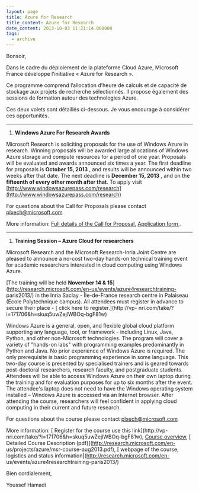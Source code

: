 ```yaml
---
layout: page
title: Azure for Research
title_content: Azure for Research
date_content: 2013-10-03 11:21:14.000000
tags:
  - archive
---
```

Bonsoir,





Dans le cadre du déploiement de la plateforme Cloud Azure, Microsoft France
développe l’initiative « Azure for Research ».





Ce programme comprend l’allocation d’heure de calculs et de capacité de
stockage aux projets de recherche sélectionnés. Il propose également des
sessions de formation autour des technologies Azure.





Ces deux volets sont détaillés ci-dessous. Je vous encourage à considérer ces
opportunités.



 ****





  1.  **Windows Azure For Research Awards**






Microsoft Research is soliciting proposals for the use of Windows Azure in
research. Winning proposals will be awarded large allocations of Windows Azure
storage and compute resources for a period of one year. Proposals will be
evaluated and awards announced six times a year. The first deadline for
proposals is **October 15, 2013** , and results will be announced within two
weeks after that date. The next deadline is **December 15, 2013** , and on the
**fifteenth of every other month after that**. To apply visit
[http://www.windowsazurepass.com/research](http://www.windowsazurepass.com/research)





For questions about the Call for Proposals please contact
[plxech@microsoft.com](mailto:plxech@microsoft.com)



  
More information: [ Full details of the Call for
Proposal,](http://research.microsoft.com/en-us/projects/azure/default.aspx)
[Application form ](http://www.windowsazurepass.com/research).



 ****





  1.  **Training Session – Azure Cloud for researchers**






Microsoft Research and the Microsoft Research-Inria Joint Centre are pleased
to announce a no-cost two-day hands-on technical training event for academic
researchers interested in cloud computing using Windows Azure.



  
[The training will be held **November 14 &
15**](http://research.microsoft.com/en-us/events/azure4researchtraining-
paris2013/) in the Inria Saclay - Île-de-France research centre in Palaiseau
(Ecole Polytechnique campus). All attendees must register in advance to secure
their place - [ click here to register.](http://vp-
nri.com/take/?i=171706&h=skuq5uwZejlWBOq-bgF81w)  
  
Windows Azure is a general, open, and flexible global cloud platform
supporting any language, tool, or framework - including Linux, Java, Python,
and other non-Microsoft technologies. The program will cover a variety of
"hands-on labs" with programming examples predominantly in Python and Java. No
prior experience of Windows Azure is required. The only prerequisite is basic
programming experience in some language. This two-day course is presented by
specialised trainers and is geared towards post-doctoral researchers, research
faculty, and postgraduate students.  
Attendees will be able to access Windows Azure on their own laptop during the
training and for evaluation purposes for up to six months after the event. The
attendee's laptop does not need to have the Windows operating system installed
– Windows Azure is accessed via an Internet browser. After attending the
course, researchers will feel confident in applying cloud computing in their
current and future research.



For questions about the course please contact
[plxech@microsoft.com](mailto:plxech@microsoft.com)  
  
More information: [ Register for the course use this link](http://vp-
nri.com/take/?i=171706&h=skuq5uwZejlWBOq-bgF81w), [ Course
overview](http://research.microsoft.com/en-us/projects/azure/training.aspx), [
Detailed Course Description (pdf)](http://research.microsoft.com/en-
us/projects/azure/msr-course-aug2013.pdf), [ webpage of the course, logistics
and status information](http://research.microsoft.com/en-
us/events/azure4researchtraining-paris2013/)





Bien cordialement,



Youssef Hamadi

